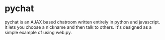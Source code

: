 # pychat
pychat is an AJAX based chatroom written entirely in python and javascript. It lets you choose a nickname and then talk to others. It's designed as a simple example of using web.py.
